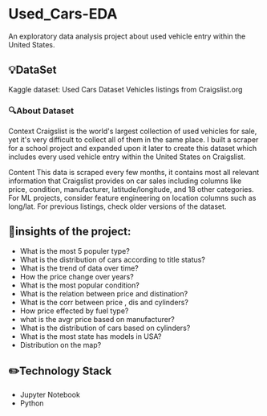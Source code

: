 # Used_Cars-EDA
An exploratory data analysis project about used vehicle entry within the United States.
## 💡DataSet
Kaggle dataset:
Used Cars Dataset
Vehicles listings from Craigslist.org
### 🔍About Dataset
Context
Craigslist is the world's largest collection of used vehicles for sale, yet it's very difficult to collect all of them in the same place. I built a scraper for a school project and expanded upon it later to create this dataset which includes every used vehicle entry within the United States on Craigslist.

Content
This data is scraped every few months, it contains most all relevant information that Craigslist provides on car sales including columns like price, condition, manufacturer, latitude/longitude, and 18 other categories. For ML projects, consider feature engineering on location columns such as long/lat. For previous listings, check older versions of the dataset.

## 📌insights of the project:
  * What is the most 5 populer type?
  * What is the distribution of cars according to title status?
  * What is the trend of data over time?
  * How the price change over years?
  * What is the most popular condition?
  * What is the relation between price and distination?
  * What is the corr between price , dis and cylinders?
  * How price effected by fuel type?
  * what is the avgr price based on manufacturer?
  * What is the distribution of cars based on cylinders?
  * What is the most state has models in USA?
  * Distribution on the map?

## ✏️Technology Stack
  * Jupyter Notebook
  * Python
